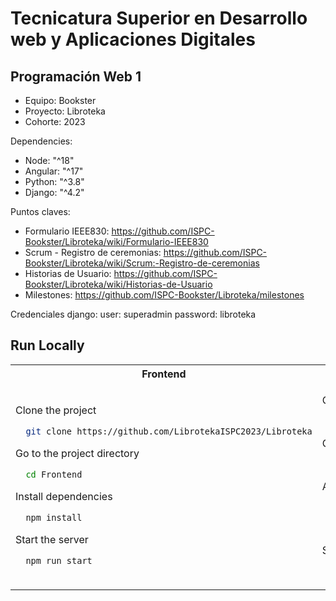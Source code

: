 # Tecnicatura Superior en Desarrollo web y Aplicaciones Digitales
## Programación Web 1


- Equipo: Bookster
- Proyecto: Libroteka
- Cohorte: 2023


Dependencies: 
- Node: "^18"
- Angular: "^17"
- Python: "^3.8"
- Django: "^4.2"

Puntos claves:
- Formulario IEEE830: https://github.com/ISPC-Bookster/Libroteka/wiki/Formulario-IEEE830
- Scrum - Registro de ceremonias: https://github.com/ISPC-Bookster/Libroteka/wiki/Scrum:-Registro-de-ceremonias
- Historias de Usuario: https://github.com/ISPC-Bookster/Libroteka/wiki/Historias-de-Usuario
- Milestones: https://github.com/ISPC-Bookster/Libroteka/milestones

Credenciales django:
user: superadmin
password: libroteka

## Run Locally
<table>
<tr>
<th> Frontend </th>
<th> Backend </th>
</tr>
<tr>

<td>

Clone the project

```bash
  git clone https://github.com/LibrotekaISPC2023/Libroteka
``` 

Go to the project directory

```bash
  cd Frontend
```

Install dependencies

```bash
  npm install
```

Start the server

```bash
  npm run start
```


</td>
<td>

Clone the project

```bash
  git clone https://github.com/LibrotekaISPC2023/Libroteka
``` 

Go to the project directory

```bash
  cd Backend/Libroteka
```

Activate Virtual environment & install Django

```bash
  source backendLibroteka-env/bin/activate
```
```bash
  pip install django==4.2
```

Start the server

```bash
  python manage.py runserver
```

</td>
</tr>
</table>
